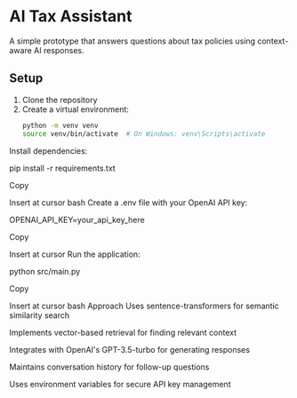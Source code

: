 # AI Tax Assistant

A simple prototype that answers questions about tax policies using context-aware AI responses.

## Setup

1. Clone the repository
2. Create a virtual environment:
   ```bash
   python -m venv venv
   source venv/bin/activate  # On Windows: venv\Scripts\activate
Install dependencies:

pip install -r requirements.txt


Copy

Insert at cursor
bash
Create a .env file with your OpenAI API key:

OPENAI_API_KEY=your_api_key_here


Copy

Insert at cursor
Run the application:

python src/main.py


Copy

Insert at cursor
bash
Approach
Uses sentence-transformers for semantic similarity search

Implements vector-based retrieval for finding relevant context

Integrates with OpenAI's GPT-3.5-turbo for generating responses

Maintains conversation history for follow-up questions

Uses environment variables for secure API key management
